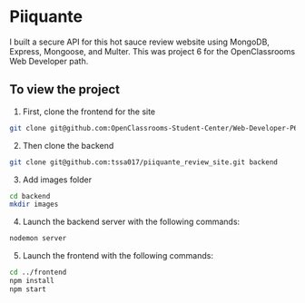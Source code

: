 # Piiquante

I built a secure API for this hot sauce review website using MongoDB, Express, Mongoose, and Multer. This was project 6 for the OpenClassrooms Web Developer path.

## To view the project

1. First, clone the frontend for the site

```bash
git clone git@github.com:OpenClassrooms-Student-Center/Web-Developer-P6.git frontend
```

2. Then clone the backend

```bash
git clone git@github.com:tssa017/piiquante_review_site.git backend
```

3. Add images folder

```bash
cd backend
mkdir images
```

4. Launch the backend server with the following commands:

```bash
nodemon server
```

5. Launch the frontend with the following commands:

```bash
cd ../frontend
npm install
npm start
```
